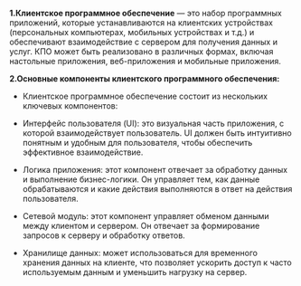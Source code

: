 __1.Клиентское программное обеспечение__ — это набор программных приложений, которые устанавливаются на клиентских устройствах (персональных компьютерах, мобильных устройствах и т.д.) и обеспечивают взаимодействие с сервером для получения данных и услуг. 
КПО может быть реализовано в различных формах, включая настольные приложения, веб-приложения и мобильные приложения.


__2.Основные компоненты клиентского программного обеспечения:__

- Клиентское программное обеспечение состоит из нескольких ключевых компонентов:

- Интерфейс пользователя (UI): это визуальная часть приложения, с которой взаимодействует пользователь. UI должен быть интуитивно понятным и удобным для пользователя, чтобы обеспечить эффективное взаимодействие.
  
- Логика приложения: этот компонент отвечает за обработку данных и выполнение бизнес-логики. Он управляет тем, как данные обрабатываются и какие действия выполняются в ответ на действия пользователя.

- Сетевой модуль: этот компонент управляет обменом данными между клиентом и сервером. Он отвечает за формирование запросов к серверу и обработку ответов.

- Хранилище данных: может использоваться для временного хранения данных на клиенте, что позволяет ускорить доступ к часто используемым данным и уменьшить нагрузку на сервер.
